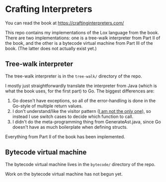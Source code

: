 # Crafting Interpreters

You can read the book at https://craftinginterpreters.com/

This repo contains my implementations of the Lox language from the book.
There are two implementations: one is a tree-walk interpreter from Part II of
the book, and the other is a bytecode virtual machine from Part III of
the book. (The latter does not actually exist yet.)

## Tree-walk interpreter

The tree-walk interpreter is in the `tree-walk/` directory of the repo.

I mostly just straightforwardly translate the interpreter from Java (which is
what the book uses, for the first part) to Go. The biggest differences are:

1. Go doesn't have exceptions, so all of the error-handling is done in the
   Go-style of multiple return values.
2. I don't understand/like the visitor pattern
   ([I am not the only one](https://grugbrain.dev/#grug-on-visitor-pattern)),
   so instead I use switch cases to decide which function to call.
3. I didn't do the meta-programming thing from GenerateAst.java, since Go
   doesn't have as much boilerplate when defining structs.

Everything from Part II of the book has been implemented.

## Bytecode virtual machine

The bytecode virtual machine lives in the `bytecode/` directory of the repo.

Work on the bytecode virtual machine has not begun yet.
